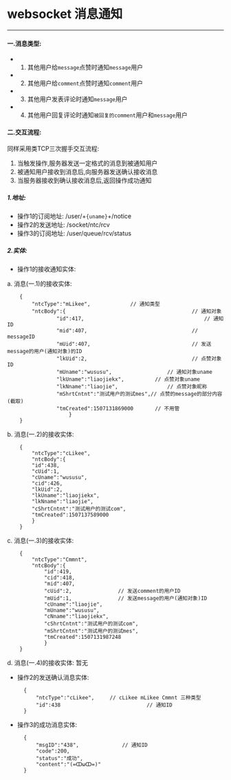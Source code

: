 # websocket 消息通知
----

####  一.消息类型:

- 1. 其他用户给`message`点赞时通知`message`用户
- 2. 其他用户给`comment`点赞时通知`comment`用户
- 3. 其他用户发表评论时通知`message`用户
- 4. 其他用户回复评论时通知`被回复的comment`用户和`message`用户



#### 二.交互流程:

同样采用类TCP三次握手交互流程:
 1. 当触发操作,服务器发送一定格式的消息到被通知用户
 2. 被通知用户接收到消息后,向服务器发送确认接收消息
 3. 当服务器接收到确认接收消息后,返回操作成功通知

##### 1.地址:

- 操作1的订阅地址: /user/+`{uname}`+/notice
- 操作2的发送地址: /socket/ntc/rcv
- 操作3的订阅地址: /user/queue/rcv/status

##### 2.实体:

- 操作1的接收通知实体:

a.  消息(一.1)的接收实体:

		{
			"ntcType":"mLikee",             // 通知类型
			"ntcBody":{											// 通知对象
					"id":417,										// 通知ID
					"mid":407,									// messageID
					"mUid":407,									// 发送message的用户(通知对象)的ID
					"lkUid":2,									// 点赞对象ID
					"mUname":"wususu",					// 通知对象uname
					"lkUname":"liaojiekx",			// 点赞对象uname
					"lkNname":"liaojie",				// 点赞对象昵称
					"mShrtCntnt":"测试用户的测试mes",// 点赞的message的部分内容(截取)
					"tmCreated":1507131869000		// 不用管
						}
		}

b. 消息(一.2)的接收实体:

		{
			"ntcType":"cLikee",
			"ntcBody":{
			"id":438,
			"cUid":1,
			"cUname":"wususu",
			"cid":426,
			"lkUid":2,
			"lkUname":"liaojiekx",
			"lkNname":"liaojie",
			"cShrtCntnt":"测试用户的测试com",
			"tmCreated":1507137589000
			}
		}

c. 消息(一.3)的接收实体:

		{
			"ntcType":"Cmmnt",
			"ntcBody":{
				"id":419,
				"cid":418,			
				"mid":407,			
				"cUid":2,				// 发送comment的用户ID
				"mUid":1,				// 发送message的用户(通知对象)ID
				"cUname":"liaojie",		
				"mUname":"wususu",
				"cNname":"liaojiekx",		
				"cShrtCntnt":"测试用户的测试com",
				"mShrtCntnt":"测试用户的测试mes",
				"tmCreated":1507131987248
				}
		}

d. 消息(一.4)的接收实体:
暂无

- 操作2的发送确认消息实体:

		{
			"ntcType":"cLikee",		// cLikee mLikee Cmmnt 三种类型
			"id":438							// 通知ID
		}
		
- 操作3的成功消息实体:

		{
			"msgID":"438",				// 通知ID
			"code":200,
			"status":"成功",
			"content":"(=ↀωↀ=)"
		}



		